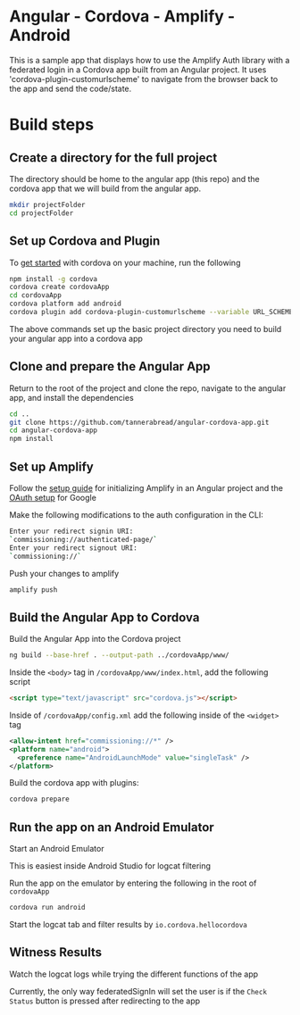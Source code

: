 # Angular - Cordova - Amplify - Android

This is a sample app that displays how to use the Amplify Auth library with a federated login in a Cordova app built from an Angular project. It uses 'cordova-plugin-customurlscheme' to navigate from the browser back to the app and send the code/state.


# Build steps
## Create a directory for the full project
The directory should be home to the angular app (this repo) and the cordova app that we will build from the angular app.
```bash
mkdir projectFolder
cd projectFolder
```


## Set up Cordova and Plugin
To [get started](https://cordova.apache.org/#getstarted) with cordova on your machine, run the following
```bash
npm install -g cordova
cordova create cordovaApp
cd cordovaApp
cordova platform add android
cordova plugin add cordova-plugin-customurlscheme --variable URL_SCHEME=commissioning
```
The above commands set up the basic project directory you need to build your angular app into a cordova app


## Clone and prepare the Angular App
Return to the root of the project and clone the repo, navigate to the angular app, and install the dependencies
```bash
cd ..
git clone https://github.com/tannerabread/angular-cordova-app.git
cd angular-cordova-app
npm install
```


## Set up Amplify
Follow the [setup guide](https://docs.amplify.aws/start/getting-started/setup/q/integration/angular/#create-a-new-amplify-backend) for initializing Amplify in an Angular project and the [OAuth setup](https://docs.amplify.aws/lib/auth/social/q/platform/js/) for Google

Make the following modifications to the auth configuration in the CLI:
```bash
Enter your redirect signin URI:
`commissioning://authenticated-page/`
Enter your redirect signout URI:
`commissioning://`
```

Push your changes to amplify
```bash
amplify push
```


## Build the Angular App to Cordova
Build the Angular App into the Cordova project
```bash
ng build --base-href . --output-path ../cordovaApp/www/
```
Inside the `<body>` tag in `/cordovaApp/www/index.html`, add the following script
```html
<script type="text/javascript" src="cordova.js"></script>
```
Inside of `/cordovaApp/config.xml` add the following inside of the `<widget>` tag
```xml
<allow-intent href="commissioning://*" />
<platform name="android">
  <preference name="AndroidLaunchMode" value="singleTask" />
</platform>
```
Build the cordova app with plugins:
```bash
cordova prepare
```


## Run the app on an Android Emulator
Start an Android Emulator 

This is easiest inside Android Studio for logcat filtering

Run the app on the emulator by entering the following in the root of `cordovaApp`
```bash
cordova run android
```
Start the logcat tab and filter results by `io.cordova.hellocordova`

## Witness Results
Watch the logcat logs while trying the different functions of the app

Currently, the only way federatedSignIn will set the user is if the `Check Status` button is pressed after redirecting to the app